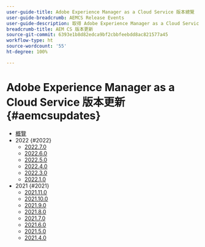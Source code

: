 ```yaml
---
user-guide-title: Adobe Experience Manager as a Cloud Service 版本總覽
user-guide-breadcrumb: AEMCS Release Events
user-guide-description: 取得 Adobe Experience Manager as a Cloud Service 最新功能快速總覽
breadcrumb-title: AEM CS 版本更新
source-git-commit: 6393e1b8d82edca9bf2cbbfeebdd8ac821577a45
workflow-type: ht
source-wordcount: '55'
ht-degree: 100%

---
```



# Adobe Experience Manager as a Cloud Service 版本更新 {#aemcsupdates}

+ [概覽](overview.md)
+ 2022 {#2022}
   + [2022.7.0](./2022/2022-7-0.md)
   + [2022.6.0](./2022/2022-6-0.md)
   + [2022.5.0](./2022/2022-5-0.md)
   + [2022.4.0](./2022/2022-4-0.md)
   + [2022.3.0](./2022/2022-3-0.md)
   + [2022.1.0](./2022/2022-1-0.md)
+ 2021 {#2021}
   + [2021.11.0](./2021/2021-11-0.md)
   + [2021.10.0](./2021/2021-10-0.md)
   + [2021.9.0](./2021/2021-9-0.md)
   + [2021.8.0](./2021/2021-8-0.md)
   + [2021.7.0](./2021/2021-7-0.md)
   + [2021.6.0](./2021/2021-6-0.md)
   + [2021.5.0](./2021/2021-5-0.md)
   + [2021.4.0](./2021/2021-4-0.md)
